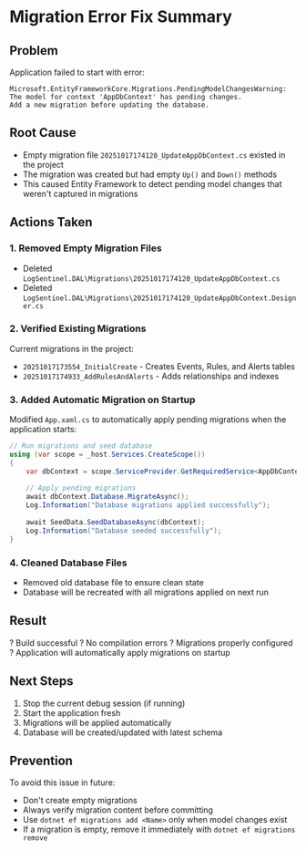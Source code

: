 # Migration Error Fix Summary

## Problem
Application failed to start with error:
```
Microsoft.EntityFrameworkCore.Migrations.PendingModelChangesWarning: 
The model for context 'AppDbContext' has pending changes.
Add a new migration before updating the database.
```

## Root Cause
- Empty migration file `20251017174120_UpdateAppDbContext.cs` existed in the project
- The migration was created but had empty `Up()` and `Down()` methods
- This caused Entity Framework to detect pending model changes that weren't captured in migrations

## Actions Taken

### 1. Removed Empty Migration Files
- Deleted `LogSentinel.DAL\Migrations\20251017174120_UpdateAppDbContext.cs`
- Deleted `LogSentinel.DAL\Migrations\20251017174120_UpdateAppDbContext.Designer.cs`

### 2. Verified Existing Migrations
Current migrations in the project:
- `20251017173554_InitialCreate` - Creates Events, Rules, and Alerts tables
- `20251017174933_AddRulesAndAlerts` - Adds relationships and indexes

### 3. Added Automatic Migration on Startup
Modified `App.xaml.cs` to automatically apply pending migrations when the application starts:

```csharp
// Run migrations and seed database
using (var scope = _host.Services.CreateScope())
{
    var dbContext = scope.ServiceProvider.GetRequiredService<AppDbContext>();
    
    // Apply pending migrations
    await dbContext.Database.MigrateAsync();
    Log.Information("Database migrations applied successfully");
    
    await SeedData.SeedDatabaseAsync(dbContext);
    Log.Information("Database seeded successfully");
}
```

### 4. Cleaned Database Files
- Removed old database file to ensure clean state
- Database will be recreated with all migrations applied on next run

## Result
? Build successful
? No compilation errors
? Migrations properly configured
? Application will automatically apply migrations on startup

## Next Steps
1. Stop the current debug session (if running)
2. Start the application fresh
3. Migrations will be applied automatically
4. Database will be created/updated with latest schema

## Prevention
To avoid this issue in future:
- Don't create empty migrations
- Always verify migration content before committing
- Use `dotnet ef migrations add <Name>` only when model changes exist
- If a migration is empty, remove it immediately with `dotnet ef migrations remove`
